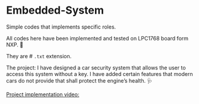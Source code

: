 # Embedded-System
Simple codes that implements specific roles. 

All codes here have been implemented and tested on LPC1768 board form NXP. :pushpin:

They are # `.txt` extension.

The project: I have designed a car security system that allows the user to access this system without a key. I have added certain features that modern cars do not provide that shall protect the engine’s health. :stethoscope:

[Project implementation video:](https://www.youtube.com/watch?v=NEGA-UIUzho)
